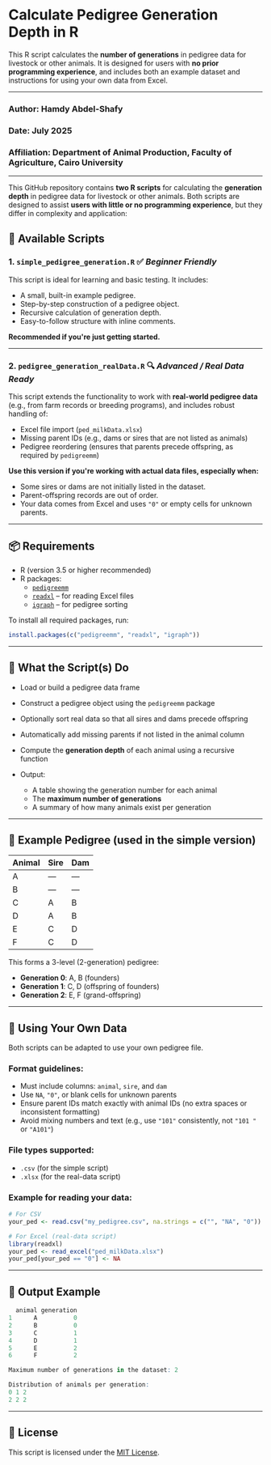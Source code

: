 # Calculate Pedigree Generation Depth in R

This R script calculates the **number of generations** in pedigree data for livestock or other animals. It is designed for users with **no prior programming experience**, and includes both an example dataset and instructions for using your own data from Excel.

---
### Author: **Hamdy Abdel-Shafy**  
### Date: July 2025  
### Affiliation: Department of Animal Production, Faculty of Agriculture, Cairo University
---

This GitHub repository contains **two R scripts** for calculating the **generation depth** in pedigree data for livestock or other animals.
Both scripts are designed to assist **users with little or no programming experience**, but they differ in complexity and application:

## 📂 Available Scripts

### 1. `simple_pedigree_generation.R`  ✅ *Beginner Friendly*

This script is ideal for learning and basic testing. It includes:
- A small, built-in example pedigree.
- Step-by-step construction of a pedigree object.
- Recursive calculation of generation depth.
- Easy-to-follow structure with inline comments.

**Recommended if you're just getting started.**

---

### 2. `pedigree_generation_realData.R` 🔍 *Advanced / Real Data Ready*

This script extends the functionality to work with **real-world pedigree data** (e.g., from farm records or breeding programs), and includes robust handling of:
- Excel file import (`ped_milkData.xlsx`)
- Missing parent IDs (e.g., dams or sires that are not listed as animals)
- Pedigree reordering (ensures that parents precede offspring, as required by `pedigreemm`)

**Use this version if you're working with actual data files, especially when:**
- Some sires or dams are not initially listed in the dataset.
- Parent-offspring records are out of order.
- Your data comes from Excel and uses `"0"` or empty cells for unknown parents.

---

## 📦 Requirements

- R (version 3.5 or higher recommended)
- R packages:
  - [`pedigreemm`](https://cran.r-project.org/package=pedigreemm)
  - [`readxl`](https://cran.r-project.org/package=readxl) – for reading Excel files
  - [`igraph`](https://cran.r-project.org/package=igraph) – for pedigree sorting

To install all required packages, run:

```r
install.packages(c("pedigreemm", "readxl", "igraph"))
````

---

## 📜 What the Script(s) Do

* Load or build a pedigree data frame
* Construct a pedigree object using the `pedigreemm` package
* Optionally sort real data so that all sires and dams precede offspring
* Automatically add missing parents if not listed in the animal column
* Compute the **generation depth** of each animal using a recursive function
* Output:

  * A table showing the generation number for each animal
  * The **maximum number of generations**
  * A summary of how many animals exist per generation

---

## 🧪 Example Pedigree (used in the simple version)

| Animal | Sire | Dam |
| ------ | ---- | --- |
| A      | —    | —   |
| B      | —    | —   |
| C      | A    | B   |
| D      | A    | B   |
| E      | C    | D   |
| F      | C    | D   |

This forms a 3-level (2-generation) pedigree:

* **Generation 0**: A, B (founders)
* **Generation 1**: C, D (offspring of founders)
* **Generation 2**: E, F (grand-offspring)

---

## 📁 Using Your Own Data

Both scripts can be adapted to use your own pedigree file.

### Format guidelines:

* Must include columns: `animal`, `sire`, and `dam`
* Use `NA`, `"0"`, or blank cells for unknown parents
* Ensure parent IDs match exactly with animal IDs (no extra spaces or inconsistent formatting)
* Avoid mixing numbers and text (e.g., use `"101"` consistently, not `"101 "` or `"A101"`)

### File types supported:

* `.csv` (for the simple script)
* `.xlsx` (for the real-data script)

### Example for reading your data:

```r
# For CSV
your_ped <- read.csv("my_pedigree.csv", na.strings = c("", "NA", "0"))

# For Excel (real-data script)
library(readxl)
your_ped <- read_excel("ped_milkData.xlsx")
your_ped[your_ped == "0"] <- NA
```

---

## 💬 Output Example

```r
  animal generation
1      A          0
2      B          0
3      C          1
4      D          1
5      E          2
6      F          2

Maximum number of generations in the dataset: 2

Distribution of animals per generation:
0 1 2 
2 2 2
```

---

## 📄 License

This script is licensed under the [MIT License](LICENSE).
